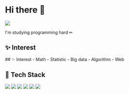 # Hi there 👋
<a href="https://glory-summer.tistory.com/">
  <img src="https://img.shields.io/badge/Tech%20Blog-EA4AAA?style=flat-square&logo=GitHub Sponsors&logoColor=white"/>
</a>

I'm studying programming hard ✏ 


<h2>✨ Interest</h2>
## ✨ Interest
- Math
- Statistic
- Big data
- Algorithm
- Web
<h2>🔨 Tech Stack</h2>

<div>
  <img src="https://img.shields.io/badge/Python-3766AB?style=flat-square&logo=Python&logoColor=white"/>
  <img src="https://img.shields.io/badge/R-276DC3?style=flat-square&logo=R&logoColor=white"/>
  <img src="https://img.shields.io/badge/MySQL-FFAD00?style=flat-square&logo=MySQL&logoColor=white"/>
  <img src="https://img.shields.io/badge/HTML-E34F26?style=flat-square&logo=HTML5&logoColor=white"/>
  <img src="https://img.shields.io/badge/CSS-1572B6?style=flat-square&logo=CSS3&logoColor=white"/>
  <img src="https://img.shields.io/badge/JAVA-007396?style=flat-square&logo=JAVA&logoColor=white"/>
</div>
